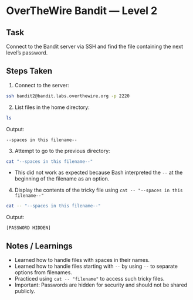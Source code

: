 # OverTheWire Bandit — Level 2

## Task
Connect to the Bandit server via SSH and find the file containing the next level’s password.

## Steps Taken
1. Connect to the server:
```bash
ssh bandit2@bandit.labs.overthewire.org -p 2220
```

2. List files in the home directory:
```bash
ls
```
Output:
```
--spaces in this filename--
```

3. Attempt to go to the previous directory:
```bash
cat "--spaces in this filename--"
```
- This did not work as expected because Bash interpreted the `--` at the beginning of the filename as an option.


4. Display the contents of the tricky file using `cat -- "--spaces in this filename--"`
```bash
cat -- "--spaces in this filename--"
```
Output:
```
[PASSWORD HIDDEN]
```

## Notes / Learnings
- Learned how to handle files with spaces in their names.
- Learned how to handle files starting with `--` by using `--` to separate options from filenames.
- Practiced using `cat -- "filename"` to access such tricky files.
- Important: Passwords are hidden for security and should not be shared publicly.

